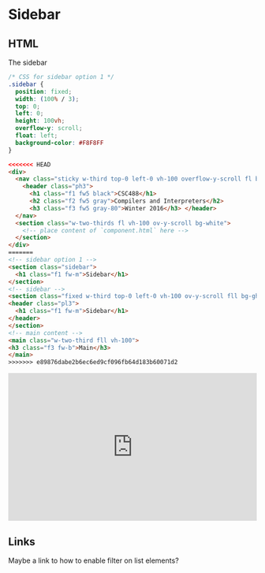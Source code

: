 # Sidebar

## HTML
 
The sidebar 

```css
/* CSS for sidebar option 1 */
.sidebar {
  position: fixed;
  width: (100% / 3);
  top: 0;
  left: 0;
  height: 100vh;
  overflow-y: scroll;
  float: left;
  background-color: #F8F8FF
}
```

```html
<<<<<<< HEAD
<div>
  <nav class="sticky w-third top-0 left-0 vh-100 overflow-y-scroll fl bg-washed-blue">
    <header class="ph3">
      <h1 class="f1 fw5 black">CSC488</h1>
      <h2 class="f2 fw5 gray">Compilers and Interpreters</h2>
      <h3 class="f3 fw5 gray-80">Winter 2016</h3> </header>
  </nav>
  <section class="w-two-thirds fl vh-100 ov-y-scroll bg-white">
    <!-- place content of `component.html` here -->
  </section>
</div>
=======
<!-- sidebar option 1 -->
<section class="sidebar">
  <h1 class="f1 fw-m">Sidebar</h1>
</section>
<!-- sidebar -->
<section class="fixed w-third top-0 left-0 vh-100 ov-y-scroll fll bg-ghost-white">
<header class="pl3">
  <h1 class="f1 fw-m">Sidebar</h1>
</header>
</section>
<!-- main content -->
<main class="w-two-third fll vh-100">
<h3 class="f3 fw-b">Main</h3>
</main>
>>>>>>> e89876dabe2b6ec6ed9cf096fb64d183b60071d2
```

<iframe style="width: 100%; height: 300px; border: none"
src="http://jsfiddle.net/z9gde7g5/embedded/"></iframe>


## Links
Maybe a link to how to enable filter on list elements?
